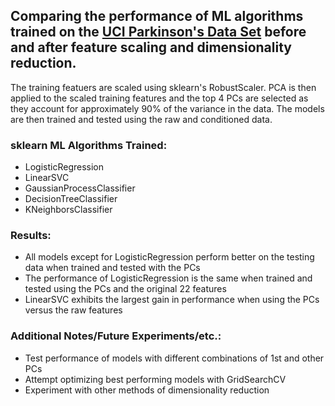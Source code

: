 ## Comparing the performance of ML algorithms trained on the [UCI Parkinson's Data Set](https://archive.ics.uci.edu/ml/datasets/parkinsons) before and after feature scaling and dimensionality reduction.

The training featuers are scaled using sklearn's RobustScaler. PCA is then applied to the scaled training features and the top 4 PCs are selected as they account for approximately 90% of the variance in the data. The models are then trained and tested using the raw and conditioned data.

### sklearn ML Algorithms Trained:
* LogisticRegression
* LinearSVC
* GaussianProcessClassifier
* DecisionTreeClassifier
* KNeighborsClassifier

### Results:
* All models except for LogisticRegression perform better on the testing data when trained and tested with the PCs
* The performance of LogisticRegression is the same when trained and tested using the PCs and the original 22 features
* LinearSVC exhibits the largest gain in performance when using the PCs versus the raw features

### Additional Notes/Future Experiments/etc.:
* Test performance of models with different combinations of 1st and other PCs
* Attempt optimizing best performing models with GridSearchCV
* Experiment with other methods of dimensionality reduction

